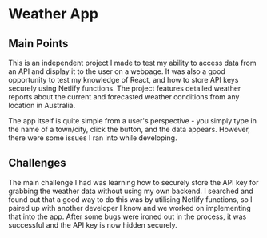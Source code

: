 # Weather App

## Main Points
This is an independent project I made to test my ability to access data from an API and display it to the user on a webpage.
It was also a good opportunity to test my knowledge of React, and how to store API keys securely using Netlify functions.
The project features detailed weather reports about the current and forecasted weather conditions from any location in Australia.

The app itself is quite simple from a user's perspective - you simply type in the name of a town/city, click the button, and the data appears. However, there were some issues I ran into while developing.

## Challenges
The main challenge I had was learning how to securely store the API key for grabbing the weather data without using my own backend. I searched and found out that a good way to do this was by utilising Netlify functions, so I paired up with another developer I know and we worked on implementing that into the app. After some bugs were ironed out in the process, it was successful and the API key is now hidden securely.
